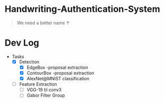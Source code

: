 # Handwriting-Authentication-System
> We need a better name ↑

#   Dev Log

* Tasks
    * [x] Detection
        * [x]   EdgeBox -proposal extraction
        * [x]   ContourBox -proposal extraction
        * [x]   AlexNet@MNIST classification
    * [ ]   Feature Extraction
        * [ ]   VGG-19 til conv3
        * [ ]   Gabor Filter Group
